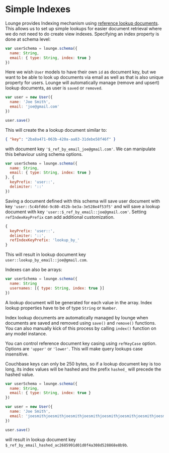 # Simple Indexes <a id="indexes"></a>

Lounge provides Indexing mechanism using [reference lookup documents](http://docs.couchbase.com/developer/dev-guide-3.0/lookups.html).
This allows us to set up simple lookups for easier document retrieval where we do not need to do create view
indexes. Specifying an index property is done at schema level:

```js
var userSchema = lounge.schema({
  name: String,
  email: { type: String, index: true }
})
```

Here we wish `User` models to have their own `id` as document key, but we want to be able to look up documents via email
as well as that is also unique property for users. Lounge will automatically manage (remove and upsert) lookup documents,
as user is `saved` or `removed`.

```js
var user = new User({
  name: 'Joe Smith',
  email: 'joe@gmail.com'
})

user.save()
```

This will create the a lookup document similar to:

```json
{ "key": "2ba8a471-063b-420a-aa83-31debe58f46f" }
```

with document key `'$_ref_by_email_joe@gmail.com'`. We can manipulate this behaviour using schema options.

```js
var userSchema = lounge.schema({
  name: String,
  email: { type: String, index: true }
}, {
  keyPrefix: 'user::',
  delimiter: '::'
})
```

Saving a document defined with this schema will save user document with key `'user::5c4bfd6d-9c80-452b-be3a-3e528e4f53f5'`
and will save a lookup document with key `'user::$_ref_by_email::joe@gmail.com'`. Setting `refIndexKeyPrefix` can add
additional customization.

```js
{
  keyPrefix: 'user::',
  delimiter: '::',
  refIndexKeyPrefix: 'lookup_by_'
}
```
This will result in lookup document key `user::lookup_by_email::joe@gmail.com`.

Indexes can also be arrays:

```js
var userSchema = lounge.schema({
  name: String
  usernames: [{ type: String, index: true }]
})
```

A lookup document will be generated for each value in the array. Index lookup properties have to be of type `String` or
`Number`.

Index lookup documents are automatically managed by lounge when documents are saved and removed using `save()` and
`remove()` functions. You can also manually kick of this process by calling `index()` function on any model instance.

You can control reference document key casing using `refKeyCase` option. Options are `'upper'` or `'lower'`.
This will make query lookups case insensitive.


Couchbase keys can only be 250 bytes, so if a lookup document key is too long, its index values will be hashed and the prefix `hashed_` will precede the hashed value.

```js
var userSchema = lounge.schema({
  name: String,
  email: { type: String, index: true }
})

var user = new User({
  name: 'Joe Smith',
  email: 'joesmithjoesmithjoesmithjoesmithjoesmithjoesmithjoesmithjoesmithjoesmithjoesmithjoesmithjoesmithjoesmithjoesmithjoesmithjoesmithjoesmithjoesmithjoesmithjoesmithjoesmithjoesmithjoesmithjoesmithjoesmithjoesmithjoesmithjoesmithjoesmithjoesmithjoesmithjoesmith@gmail.com'
})

user.save()
```

will result in lookup document key `$_ref_by_email_hashed_ac2685991d01d0f4a308d528868e8b9b`.
